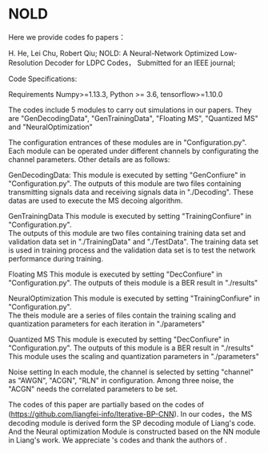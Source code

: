# NOLD
Here we provide codes fo papers：

H. He, Lei Chu, Robert Qiu; NOLD: A Neural-Network Optimized Low-Resolution Decoder for LDPC Codes， Submitted for an IEEE journal;


Code Specifications:

Requirements
Numpy>=1.13.3, Python >= 3.6, tensorflow>=1.10.0

The codes include 5 modules to carry out simulations in our papers. They are "GenDecodingData", "GenTrainingData", "Floating MS", "Quantized MS" and "NeuralOptimization"

The configuration entrances of these modules are in "Configuration.py". Each module can be operated under different channels by configurating the channel parameters. 
Other details are as follows:
    
GenDecodingData:
    This module is executed by setting "GenConfiure" in "Configuration.py". 
    The outputs of this module are two files containing transmitting signals data and receiving signals data in "./Decoding".
    These datas are used to execute the MS decoing algorithm.

GenTrainingData
    This module is executed by setting "TrainingConfiure" in "Configuration.py".  
    The outputs of this module are two files containing training data set and validation data set in "./TrainingData" and "./TestData".
    The training data set is used in training process and the validation data set is to test the network performance during training.
    
Floating MS
    This module is executed by setting "DecConfiure" in "Configuration.py".
    The outputs of theis module is a BER result in "./results"
    
NeuralOptimization
    This module is executed by setting "TrainingConfiure" in "Configuration.py".  
    The theis module are a series of files contain the training scaling and quantization parameters for each iteration  in "./parameters"

Quantized MS
    This module is executed by setting "DecConfiure" in "Configuration.py".
    The outputs of this module is a BER result in "./results"
    This module uses the scaling and quantization parameters in  "./parameters"
    
Noise setting
    In each module, the channel is selected by setting "channel" as "AWGN", "ACGN", "RLN" in configuration. 
    Among three noise, the "ACGN" needs the correlated parameters to be set.

The codes of this paper are partially based on the codes of  <An Iterative BP-CNN Architecture for
Channel Decoding>(https://github.com/liangfei-info/Iterative-BP-CNN). 
In our codes，the MS decoding module is derived form the SP decoding module of Liang's code. 
And the Neural optimization Module is constructed based on the NN module in Liang's work.
We appreciate <An Iterative BP-CNN Architecture for Channel Decoding>'s codes and thank the authors
 of <An Iterative BP-CNN Architecture for Channel Decoding>.

